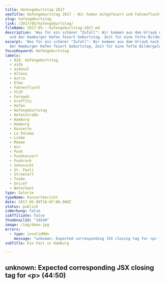 ```yaml
---
title: Hafengeburtstag 2017
seoTitle: Hafengeburtstag 2017 - Wir haben mitgefeiert und Fahnenflucht live erlebt
slug: hafengeburtstag
link: /2017/05/hafengeburtstag/
fileName: 2017-05---hafengeburtstag-2017.md
description: 'Was für ein schöner "Zufall": Wir kommen aus dem Urlaub nach Hause
  und der Hamburger Hafen feiert Geburtstag. Zeit für eine fette Bildergalerie.'
excerpt: 'Was für ein schöner "Zufall": Wir kommen aus dem Urlaub nach Hause und
  der Hamburger Hafen feiert Geburtstag. Zeit für eine fette Bildergalerie.'
focusKeyword: Hafengeburtstag
labels:
  - 828. Hafengeburtstag
  - aida
  - aidasol
  - Altona
  - Astra
  - Elbe
  - Fahnenflucht
  - FCSP
  - Fernweh
  - Graffity
  - Hafen
  - Hafengeburtstag
  - Hafenstraße
  - Hamburg
  - Hamburg
  - Konzerte
  - La Paloma
  - Liebe
  - Moewe
  - msc
  - Punk
  - Punkkonzert
  - Punkrock
  - Sehnsucht
  - St. Pauli
  - Streetart
  - Taube
  - Unicef
  - Waterkant
type: Galerie
typeName: Konzertbericht
date: 2017-05-09T16:07:00.000Z
status: publish
isWerbung: false
isAffiliate: false
thumbnailId: "16549"
image: /img/demo.jpg
errors:
  - type: invalidMdx
    message: "unknown: Expected corresponding JSX closing tag for <p> (44:50)"
subTitle: Ein Fest in Hamburg
  
---
```


## unknown: Expected corresponding JSX closing tag for &lt;p> (44:50)

<!--
**Was für ein schöner "Zufall": Wir kommen aus dem Urlaub nach Hause und der
Hamburger Hafen feiert Geburtstag. Da muss ich Euch natürlich gleich mit einer
Bildergalerie verzücken. Hach.**

Das Wetter war ein Knaller. Auch wenn es mit knapp 21 Grad circa 10 bis 12 Grad
kälter war, als an unserem Urlaubsort. Weshalb ich mir auch eine schöne
Erkältung eingefangen habe. Aber was soll's. Das war es auf jeden Fall wert.
Immerhin haben wir ein wundertolles Konzert der Band Fahnenflucht auf der Jolly
Roger Stage erlebt und konnten die Auslaufparade beobachten. Da kann man danach
schon mal ein paar Tage flachen liegen, nech? :-D

Viel Spaß mit den Bildern und zieht Euch immer schön warm an! Der Titel des
Lieds, welches Ihr unter den Fotos findet ist übrigens ein Hinweis darauf, wo
wir unseren Urlaub verbracht haben. Bilder und Texte dazu werdet Ihr hier in den
nächsten Tagen und Wochen finden.

[myflickr tag="annehafengeburtstag2017"]

<blockquote>
## La Paloma
Ein Wind weht von Süd und zieht mich hinaus auf See,
Mein Kind, sei nicht traurig tut auch der Abschied weh.
Mein Herz geht an Bord, und fort muß die Reise gehn.
Dein Schmerz wird vergehn, und schön wird das Wiedersehn.

Mich trägt die Sehnsucht fort in die blaue Ferne. Unter mir Meer, und über mir
Nacht und Sterne. Vor mir die Welt, so treibt mich der Wind des Lebens. Wein
nicht, mein Kind, die Tränen, die sind vergebens.

Refrain: Auf Matrosen ohé! Einmal muß es vorbei sein. Nur Erinnerung an Stunden
der Liebe bleibt noch an Land zurück. Seemanns Braut ist die See. und nur ihr
kann er treu sein. Wenn der Sturmwind sein Lied singt, schon schon winkt mir.
Der großen Freiheit Glück.

Wie blau ist das Meer wie groß kann der Himmel sein. Ich schau hoch vom Mastkorb
weit in die Welt hinein. Nach vorn geht mein Blick, zurück darf kein Seemann
schauen, Kaphorn liegt auf Lee jetzt heißst es auf Gott vertrau'n.

Seemann gib acht im Strahl da als Gruß des Südens. Hell durch die Nacht das
leuchtende Kreuz des Südens. Schroff ist ein Riff und schnell geht ein Schiff
zugrunde. Früh oder spät schlägt jedem von uns die Stunde.

Auf Matrosen ohé, einmal muß es vorbei sein. Einmal holt uns die See und das
Meer gibt keinen von uns zurück. Seemannsbraut ist die See und nur ihr kann er
treu sein. Wenn der Sturmwind sein Lied singt dann winkt mir. Der großen
Freiheit Glück.

La Paloma ade. Auf Matrosen, ohe! Ohe! Ade.</blockquote>

## Wegweiser Hamburger Hafengeburtstag

[2016](/2016/05/hafengeburtstag-in-hamburg/)

2017

-->

  